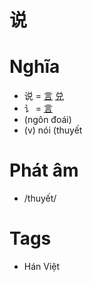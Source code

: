 # 说

# Nghĩa
* 说 = [言](言.md) [兑](兑.md)
* 讠 = [言](言.md)
* (ngôn đoái)
* (v) nói (thuyết

# Phát âm
* /thuyết/

# Tags
* Hán Việt

<script>window.HANZI_FIELD='说';</script>
